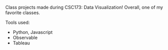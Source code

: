 Class projects made during CSC173: Data Visualization! Overall, one of my favorite classes.

Tools used:
- Python, Javascript
- Observable
- Tableau
